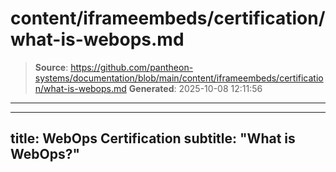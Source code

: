 # content/iframeembeds/certification/what-is-webops.md

> **Source**: https://github.com/pantheon-systems/documentation/blob/main/content/iframeembeds/certification/what-is-webops.md
> **Generated**: 2025-10-08 12:11:56

---

---
title: WebOps Certification
subtitle: "What is WebOps?"
---

<Partial file="certification-guide/what-is-webops.md" />
